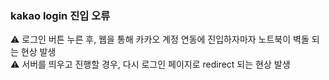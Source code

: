 
### kakao login 진입 오류

⚠️ 로그인 버튼 누른 후, 웹을 통해 카카오 계정 연동에 진입하자마자 노트북이 벽돌 되는 현상 발생 <br>
⚠️ 서버를 띄우고 진행할 경우, 다시 로그인 페이지로 redirect 되는 현상 발생 <br>


